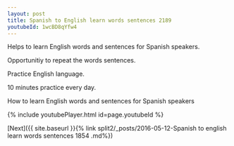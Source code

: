 ```yaml
---
layout: post
title: Spanish to English learn words sentences 2189 
youtubeId: 1wcBD8qYfw4
---
```

 
 
Helps to learn English words and sentences for Spanish speakers.

Opportunitiy to repeat the words sentences. 

Practice English language. 
 
10 minutes practice every day. 
 
How to learn English words and sentences for Spanish speakers 
 
{% include youtubePlayer.html id=page.youtubeId %}
 
 
[Next]({{ site.baseurl }}{% link  split2/_posts/2016-05-12-Spanish to english learn words sentences 1854 .md%})
 
